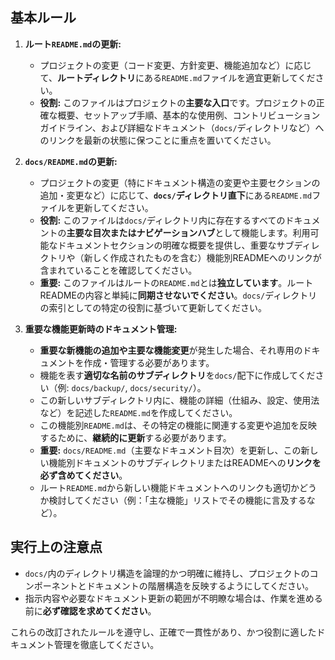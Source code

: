 ## 基本ルール

1.  **ルート`README.md`の更新:**
    * プロジェクトの変更（コード変更、方針変更、機能追加など）に応じて、**ルートディレクトリ**にある`README.md`ファイルを適宜更新してください。
    * **役割:** このファイルはプロジェクトの**主要な入口**です。プロジェクトの正確な概要、セットアップ手順、基本的な使用例、コントリビューションガイドライン、および詳細なドキュメント（`docs/`ディレクトリなど）へのリンクを最新の状態に保つことに重点を置いてください。

2.  **`docs/README.md`の更新:**
    * プロジェクトの変更（特にドキュメント構造の変更や主要セクションの追加・変更など）に応じて、**`docs/`ディレクトリ直下**にある`README.md`ファイルを更新してください。
    * **役割:** このファイルは`docs/`ディレクトリ内に存在するすべてのドキュメントの**主要な目次またはナビゲーションハブ**として機能します。利用可能なドキュメントセクションの明確な概要を提供し、重要なサブディレクトリや（新しく作成されたものを含む）機能別READMEへのリンクが含まれていることを確認してください。
    * **重要:** このファイルはルートの`README.md`とは**独立しています**。ルートREADMEの内容と単純に**同期させないでください**。`docs/`ディレクトリの索引としての特定の役割に基づいて更新してください。

3.  **重要な機能更新時のドキュメント管理:**
    * **重要な新機能の追加や主要な機能変更**が発生した場合、それ専用のドキュメントを作成・管理する必要があります。
    * 機能を表す**適切な名前のサブディレクトリ**を`docs/`配下に作成してください（例: `docs/backup/`, `docs/security/`）。
    * この新しいサブディレクトリ内に、機能の詳細（仕組み、設定、使用法など）を記述した`README.md`を作成してください。
    * この機能別`README.md`は、その特定の機能に関連する変更や追加を反映するために、**継続的に更新**する必要があります。
    * **重要:** `docs/README.md`（主要なドキュメント目次）を更新し、この新しい機能別ドキュメントのサブディレクトリまたはREADMEへの**リンクを必ず含めてください**。
    * ルート`README.md`から新しい機能ドキュメントへのリンクも適切かどうか検討してください（例：「主な機能」リストでその機能に言及するなど）。

## 実行上の注意点

* `docs/`内のディレクトリ構造を論理的かつ明確に維持し、プロジェクトのコンポーネントとドキュメントの階層構造を反映するようにしてください。
* 指示内容や必要なドキュメント更新の範囲が不明瞭な場合は、作業を進める前に**必ず確認を求めてください**。

これらの改訂されたルールを遵守し、正確で一貫性があり、かつ役割に適したドキュメント管理を徹底してください。